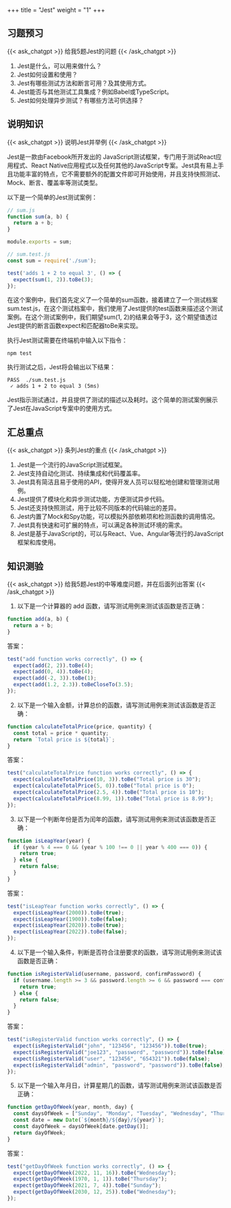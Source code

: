 +++
title = "Jest"
weight = "1"
+++
## 习题预习
{{< ask_chatgpt >}}
给我5题Jest的问题
{{< /ask_chatgpt >}}



1. Jest是什么，可以用来做什么？
2. Jest如何设置和使用？
3. Jest有哪些测试方法和断言可用？及其使用方式。
4. Jest能否与其他测试工具集成？例如Babel或TypeScript。
5. Jest如何处理异步测试？有哪些方法可供选择？   

## 说明知识
{{< ask_chatgpt >}}
说明Jest并举例
{{< /ask_chatgpt >}}



Jest是一款由Facebook所开发出的 JavaScript测试框架，专门用于测试React应用程式、React Native应用程式以及任何其他的JavaScript专案。Jest具有易上手且功能丰富的特点，它不需要额外的配置文件即可开始使用，并且支持快照测试、Mock、断言、覆盖率等测试类型。

以下是一个简单的Jest测试案例：

```js
// sum.js
function sum(a, b) {
  return a + b;
}

module.exports = sum;
```

```js
// sum.test.js
const sum = require('./sum');

test('adds 1 + 2 to equal 3', () => {
  expect(sum(1, 2)).toBe(3);
});
```

在这个案例中，我们首先定义了一个简单的sum函数，接着建立了一个测试档案sum.test.js，在这个测试档案中，我们使用了Jest提供的test函数来描述这个测试案例。在这个测试案例中，我们期望sum(1, 2)的结果会等于3，这个期望值透过Jest提供的断言函数expect和匹配器toBe来实现。

执行Jest测试需要在终端机中输入以下指令：

```
npm test
```

执行测试之后，Jest将会输出以下结果：

```
PASS  ./sum.test.js
 ✓ adds 1 + 2 to equal 3 (5ms)
```

Jest指示测试通过，并且提供了测试的描述以及耗时。这个简单的测试案例展示了Jest在JavaScript专案中的使用方式。   

## 汇总重点
{{< ask_chatgpt >}}
条列Jest的重点
{{< /ask_chatgpt >}}



1. Jest是一个流行的JavaScript测试框架。
2. Jest支持自动化测试、持续集成和代码覆盖率。
3. Jest具有简洁且易于使用的API，使得开发人员可以轻松地创建和管理测试用例。
4. Jest提供了模块化和异步测试功能，方便测试异步代码。
5. Jest还支持快照测试，用于比较不同版本的代码输出的差异。
6. Jest内置了Mock和Spy功能，可以模拟外部依赖项和检测函数的调用情况。
7. Jest具有快速和可扩展的特点，可以满足各种测试环境的需求。
8. Jest是基于JavaScript的，可以与React、Vue、Angular等流行的JavaScript框架和库使用。   

## 知识测验
{{< ask_chatgpt >}}
给我5题Jest的中等难度问题，并在后面列出答案
{{< /ask_chatgpt >}}



1) 以下是一个计算器的 add 函数，请写测试用例来测试该函数是否正确：

```js
function add(a, b) {
  return a + b;
}
```

答案：

```js
test("add function works correctly", () => {
  expect(add(2, 2)).toBe(4);
  expect(add(0, 4)).toBe(4);
  expect(add(-2, 3)).toBe(1);
  expect(add(1.2, 2.3)).toBeCloseTo(3.5);
});
```

2) 以下是一个输入金额，计算总价的函数，请写测试用例来测试该函数是否正确：

```js
function calculateTotalPrice(price, quantity) {
  const total = price * quantity;
  return `Total price is ${total}`;
}
```

答案：

```js
test("calculateTotalPrice function works correctly", () => {
  expect(calculateTotalPrice(10, 3)).toBe("Total price is 30");
  expect(calculateTotalPrice(5, 0)).toBe("Total price is 0");
  expect(calculateTotalPrice(2.5, 4)).toBe("Total price is 10");
  expect(calculateTotalPrice(8.99, 1)).toBe("Total price is 8.99");
});
```

3) 以下是一个判断年份是否为闰年的函数，请写测试用例来测试该函数是否正确：

```js
function isLeapYear(year) {
  if (year % 4 === 0 && (year % 100 !== 0 || year % 400 === 0)) {
    return true;
  } else {
    return false;
  }
}
```

答案：

```js
test("isLeapYear function works correctly", () => {
  expect(isLeapYear(2000)).toBe(true);
  expect(isLeapYear(1900)).toBe(false);
  expect(isLeapYear(2020)).toBe(true);
  expect(isLeapYear(2022)).toBe(false);
});
```

4) 以下是一个输入条件，判断是否符合注册要求的函数，请写测试用例来测试该函数是否正确：

```js
function isRegisterValid(username, password, confirmPassword) {
  if (username.length >= 3 && password.length >= 6 && password === confirmPassword) {
    return true;
  } else {
    return false;
  }
}
```

答案：

```js
test("isRegisterValid function works correctly", () => {
  expect(isRegisterValid("john", "123456", "123456")).toBe(true);
  expect(isRegisterValid("joe123", "password", "password")).toBe(false);
  expect(isRegisterValid("user", "123456", "654321")).toBe(false);
  expect(isRegisterValid("admin", "password", "password")).toBe(false);
});
```

5) 以下是一个输入年月日，计算星期几的函数，请写测试用例来测试该函数是否正确：

```js
function getDayOfWeek(year, month, day) {
  const daysOfWeek = ["Sunday", "Monday", "Tuesday", "Wednesday", "Thursday", "Friday", "Saturday"];
  const date = new Date(`${month}/${day}/${year}`);
  const dayOfWeek = daysOfWeek[date.getDay()];
  return dayOfWeek;
}
```

答案：

```js
test("getDayOfWeek function works correctly", () => {
  expect(getDayOfWeek(2022, 11, 16)).toBe("Wednesday");
  expect(getDayOfWeek(1970, 1, 1)).toBe("Thursday");
  expect(getDayOfWeek(2021, 7, 4)).toBe("Sunday");
  expect(getDayOfWeek(2030, 12, 25)).toBe("Wednesday");
});
```   

